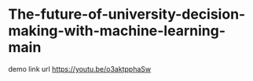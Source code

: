 # The-future-of-university-decision-making-with-machine-learning-main
demo link url 
 https://youtu.be/o3aktpphaSw
 
